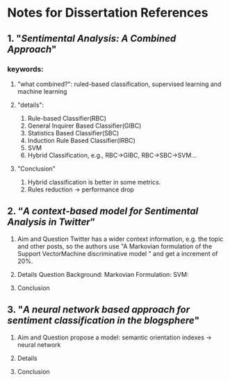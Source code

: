 # Notes for Dissertation References
## 1. "*Sentimental Analysis: A Combined Approach*"
### keywords: 
1. "what combined?": ruled-based classification, supervised learning and machine learning
   
2. "details":
   1. Rule-based Classifier(RBC)
   2. General Inquirer Based Classifier(GIBC)
   3. Statistics Based Classifier(SBC)
   4. Induction Rule Based Classifier(IRBC)
   5. SVM
   6. Hybrid Classification, e.g., RBC->GIBC, RBC->SBC->SVM...
   
3. "Conclusion"
   1. Hybrid classification is better in some metrics.
   2. Rules reduction -> performance drop

## 2. “*A context-based model for Sentimental Analysis in Twitter*”

1. Aim and Question
Twitter has a wider context information, e.g. the topic and other posts, so the authors use "A Markovian formulation of the Support VectorMachine discriminative model " and get a increment of 20%.

2. Details
Question Background:
Markovian Formulation:
SVM:

3. Conclusion


## 3. "*A neural network based approach for sentiment classification in the blogsphere*"
1. Aim and Question
propose a model: semantic orientation indexes -> neural network
2. Details

3. Conclusion